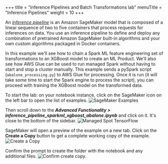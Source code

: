 +++
title = "Inference Pipelines and Batch Transformations lab"
menuTitle = "Inference Pipelines"
weight = 10
+++

An [*inference pipeline*](https://docs.aws.amazon.com/sagemaker/latest/dg/inference-pipelines.html) is an Amazon SageMaker model that is composed of a linear sequence of two to five containers that process requests for inferences on data. You use an inference pipeline to define and deploy any combination of pretrained Amazon SageMaker built-in algorithms and your own custom algorithms packaged in Docker containers.

In this example we'll see how to chain a Spark ML feature engineering set of transformations to an XGBoost model to create an ML Product. We'll also see how AWS Glue can be used to run managed Spark without having to start and stop a cluster manually. This example sends a pySpark script (`abalone_processing.py`) to AWS Glue for processing. Once it is run (it will take some time to start the Spark engine to process the script), you can proceed with training the XGBoost model on the transformed data.

To start the lab: on your notebook instance, click on the SageMaker icon on the left bar to open the list of examples. 
![SageMaker Examples](/images/other_topics/sagemaker_examples.png)

Then scroll down to the ***Advanced Functionality > inference_pipeline_sparkml_xgboost_abalone.ipynb*** and click on it. It's close to the bottom of the sidebar.
![Managed Spot TensorFlow](/images/deployment/inference_pipeline_example.png)

SageMaker will open a preview of the example on a new tab. Click on the **Create a Copy** button to get a complete working copy of the example.
![Create a Copy](/images/other_topics/example_create_copy.png) 

Confirm the prompt to create the folder with the notebook and any additional files.
![Confirm create copy](/images/other_topics/confirm_example_copy.png).